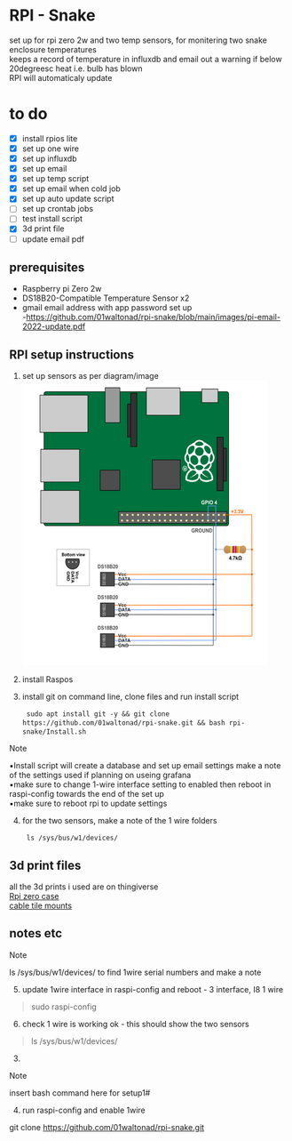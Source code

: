 # RPI - Snake

set up for rpi zero 2w and two temp sensors, for monitering two snake enclosure temperatures  
keeps a record of temperature in influxdb and email out a warning if below 20degreesc heat i.e. bulb has blown  
RPI will automaticaly update

# to do
- [x] install rpios lite
- [x] set up one wire
- [x] set up influxdb
- [x] set up email
- [x] set up temp script
- [x] set up email when cold job
- [x] set up auto update script
- [ ] set up crontab jobs
- [ ] test install script
- [x] 3d print file
- [ ] update email pdf

## prerequisites
- Raspberry pi Zero 2w
- DS18B20-Compatible Temperature Sensor x2
- gmail email address with app password set up  
        -https://github.com/01waltonad/rpi-snake/blob/main/images/pi-email-2022-update.pdf 


## RPI setup instructions
1) set up sensors as per diagram/image  
![One wire wireing diagram](images/One_wire_wireing_diagram.png)
2) install Raspos
3) install git on command line, clone files and run install script
    
        sudo apt install git -y && git clone https://github.com/01waltonad/rpi-snake.git && bash rpi-snake/Install.sh
       
> [!NOTE]
> ▪️Install script will create a database and set up email settings make a note of the settings used if planning on useing grafana  
> ▪️make sure to change 1-wire interface setting to enabled then reboot in raspi-config towards the end of the set up   
> ▪️make sure to reboot rpi to update settings

4) for the two sensors, make a note of the 1 wire folders
   
        ls /sys/bus/w1/devices/






## 3d print files
all the 3d prints i used are on thingiverse  
[Rpi zero case](https://www.thingiverse.com/thing:2823027)  
[cable tile mounts](https://www.thingiverse.com/thing:5180246)


## notes etc
> [!NOTE]
> ls /sys/bus/w1/devices/ to find 1wire serial numbers and make a note




5) update 1wire interface in raspi-config and reboot - 3 interface, I8 1 wire
> sudo raspi-config
6) check 1 wire is working ok - this should show the two sensors
> ls /sys/bus/w1/devices/





3) 
> [!NOTE]
> insert bash command here for setup1#
4) run raspi-config and enable 1wire

git clone https://github.com/01waltonad/rpi-snake.git


